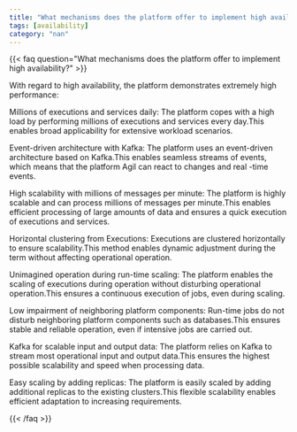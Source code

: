 ```yaml
---
title: "What mechanisms does the platform offer to implement high availability?"
tags: [availability]
category: "nan"
---
```


<!-- QUESTION -->

{{< faq question="What mechanisms does the platform offer to implement high availability?" >}}

<!-- ANSWER -->

With regard to high availability, the platform demonstrates extremely high performance:

Millions of executions and services daily:
The platform copes with a high load by performing millions of executions and services every day.This enables broad applicability for extensive workload scenarios.

Event-driven architecture with Kafka:
The platform uses an event-driven architecture based on Kafka.This enables seamless streams of events, which means that the platform Agil can react to changes and real -time events.

High scalability with millions of messages per minute:
The platform is highly scalable and can process millions of messages per minute.This enables efficient processing of large amounts of data and ensures a quick execution of executions and services.

Horizontal clustering from Executions:
Executions are clustered horizontally to ensure scalability.This method enables dynamic adjustment during the term without affecting operational operation.

Unimagined operation during run-time scaling:
The platform enables the scaling of executions during operation without disturbing operational operation.This ensures a continuous execution of jobs, even during scaling.

Low impairment of neighboring platform components:
Run-time jobs do not disturb neighboring platform components such as databases.This ensures stable and reliable operation, even if intensive jobs are carried out.

Kafka for scalable input and output data:
The platform relies on Kafka to stream most operational input and output data.This ensures the highest possible scalability and speed when processing data.

Easy scaling by adding replicas:
The platform is easily scaled by adding additional replicas to the existing clusters.This flexible scalability enables efficient adaptation to increasing requirements.

{{< /faq >}}
